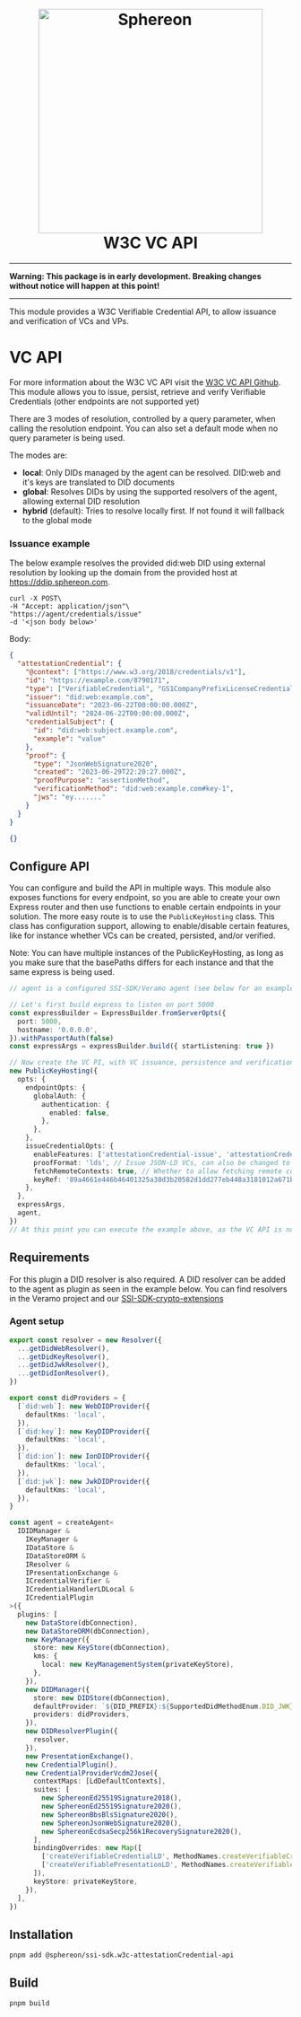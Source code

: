 <!--suppress HtmlDeprecatedAttribute -->
<h1 align="center">
  <br>
  <a href="https://www.sphereon.com"><img src="https://sphereon.com/content/themes/sphereon/assets/img/logo.svg" alt="Sphereon" width="400"></a>
  <br>W3C VC API  
  <br>
</h1>

---

**Warning: This package is in early development. Breaking changes without notice will happen at this point!**

---

This module provides a W3C Verifiable Credential API, to allow issuance and verification of VCs and VPs.

# VC API

For more information about the W3C VC API visit
the [W3C VC API Github](https://w3c-ccg.github.io/vc-api/).
This module allows you to issue, persist, retrieve and verify Verifiable Credentials (other endpoints are not supported yet)

There are 3 modes of resolution, controlled by a query parameter, when calling the resolution endpoint. You can also set
a default mode when no query parameter is being used.

The modes are:

- **local**: Only DIDs managed by the agent can be resolved. DID:web and it's keys are translated to DID documents
- **global**: Resolves DIDs by using the supported resolvers of the agent, allowing external DID resolution
- **hybrid** (default): Tries to resolve locally first. If not found it will fallback to the global mode

### Issuance example

The below example resolves the provided did:web DID using external resolution by looking up the domain from the provided
host at https://ddip.sphereon.com.

```shell
curl -X POST\
-H "Accept: application/json"\
"https://agent/credentials/issue"
-d '<json body below>'
```

Body:

```json
{
  "attestationCredential": {
    "@context": ["https://www.w3.org/2018/credentials/v1"],
    "id": "https://example.com/8790171",
    "type": ["VerifiableCredential", "GS1CompanyPrefixLicenseCredential"],
    "issuer": "did:web:example.com",
    "issuanceDate": "2023-06-22T00:00:00.000Z",
    "validUntil": "2024-06-22T00:00:00.000Z",
    "credentialSubject": {
      "id": "did:web:subject.example.com",
      "example": "value"
    },
    "proof": {
      "type": "JsonWebSignature2020",
      "created": "2023-06-29T22:20:27.000Z",
      "proofPurpose": "assertionMethod",
      "verificationMethod": "did:web:example.com#key-1",
      "jws": "ey......."
    }
  }
}
```

```json
{}
```

## Configure API

You can configure and build the API in multiple ways. This module also exposes functions for every endpoint, so you are
able to create your own Express router and then use functions to enable certain endpoints in your solution. The more
easy route is to use the `PublicKeyHosting` class. This class has configuration support, allowing to enable/disable
certain features, like for instance whether VCs can be created, persisted, and/or verified.

Note: You can have multiple instances of the PublicKeyHosting, as long as you make sure that the basePaths differs
for each instance and that the same express is being used.

```typescript
// agent is a configured SSI-SDK/Veramo agent (see below for an example)

// Let's first build express to listen on port 5000
const expressBuilder = ExpressBuilder.fromServerOpts({
  port: 5000,
  hostname: '0.0.0.0',
}).withPassportAuth(false)
const expressArgs = expressBuilder.build({ startListening: true })

// Now create the VC PI, with VC issuance, persistence and verification enabled and authentication disabled
new PublicKeyHosting({
  opts: {
    endpointOpts: {
      globalAuth: {
        authentication: {
          enabled: false,
        },
      },
    },
    issueCredentialOpts: {
      enableFeatures: ['attestationCredential-issue', 'attestationCredential-persist', 'attestationCredential-verify'],
      proofFormat: 'lds', // Issue JSON-LD VCs, can also be changed to `jwt`
      fetchRemoteContexts: true, // Whether to allow fetching remote contexts, mainly used when verifying VCs
      keyRef: '89a4661e446b46401325a38d3b20582d1dd277eb448a3181012a671b7ae15837', // The key to use when signing VCs
    },
  },
  expressArgs,
  agent,
})
// At this point you can execute the example above, as the VC API is now listening on port 5000
```

## Requirements

For this plugin a DID resolver is also required. A DID resolver can be added to the agent as plugin as seen in the
example below. You can find resolvers in the Veramo project and our
[SSI-SDK-crypto-extensions](https://github.com/Sphereon-Opensource/SSI-SDK-crypto-extensions.git)

### Agent setup

```typescript
export const resolver = new Resolver({
  ...getDidWebResolver(),
  ...getDidKeyResolver(),
  ...getDidJwkResolver(),
  ...getDidIonResolver(),
})

export const didProviders = {
  [`did:web`]: new WebDIDProvider({
    defaultKms: 'local',
  }),
  [`did:key`]: new KeyDIDProvider({
    defaultKms: 'local',
  }),
  [`did:ion`]: new IonDIDProvider({
    defaultKms: 'local',
  }),
  [`did:jwk`]: new JwkDIDProvider({
    defaultKms: 'local',
  }),
}

const agent = createAgent<
  IDIDManager &
    IKeyManager &
    IDataStore &
    IDataStoreORM &
    IResolver &
    IPresentationExchange &
    ICredentialVerifier &
    ICredentialHandlerLDLocal &
    ICredentialPlugin
>({
  plugins: [
    new DataStore(dbConnection),
    new DataStoreORM(dbConnection),
    new KeyManager({
      store: new KeyStore(dbConnection),
      kms: {
        local: new KeyManagementSystem(privateKeyStore),
      },
    }),
    new DIDManager({
      store: new DIDStore(dbConnection),
      defaultProvider: `${DID_PREFIX}:${SupportedDidMethodEnum.DID_JWK}`,
      providers: didProviders,
    }),
    new DIDResolverPlugin({
      resolver,
    }),
    new PresentationExchange(),
    new CredentialPlugin(),
    new CredentialProviderVcdm2Jose({
      contextMaps: [LdDefaultContexts],
      suites: [
        new SphereonEd25519Signature2018(),
        new SphereonEd25519Signature2020(),
        new SphereonBbsBlsSignature2020(),
        new SphereonJsonWebSignature2020(),
        new SphereonEcdsaSecp256k1RecoverySignature2020(),
      ],
      bindingOverrides: new Map([
        ['createVerifiableCredentialLD', MethodNames.createVerifiableCredential],
        ['createVerifiablePresentationLD', MethodNames.createVerifiablePresentation],
      ]),
      keyStore: privateKeyStore,
    }),
  ],
})
```

## Installation

```shell
pnpm add @sphereon/ssi-sdk.w3c-attestationCredential-api
```

## Build

```shell
pnpm build
```

